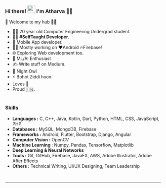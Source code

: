 ### Hi there! <img src="https://media.giphy.com/media/hvRJCLFzcasrR4ia7z/giphy.gif" width="25px"> I'm Atharva 🙋‍♂️

<!--
**KulkarniAtharva/KulkarniAtharva** is a ✨ _special_ ✨ repository because its `README.md` (this file) appears on your GitHub profile.

🎍 Welcome to my hub 👨‍💻

- 👨‍🎓 20 year old Computer Engineering Undergrad student.
- 🌱 I’m currently learning ...
- 👯 I’m looking to collaborate on ...
- 🤔 I’m looking for help with ...
- 💬 Ask me about ...
- 📫 How to reach me: ...
- 😄 Pronouns: ...
- ⚡ Fun fact: ...
-->



🎍 Welcome to my hub 👨‍💻

- 👨‍🎓 20 year old Computer Engineering Undergrad student.
- 👨‍💻 <B>#SelfTaught Developer.</B>
- 📱 Mobile App developer.
- 👨‍💻 Mostly working on ❤️Android 🔥Firebase!
- 🌐 Exploring Web development too.
- 🤔 ML/AI Enthusiast
- ✍️ Write stuff on Medium. <BR>
- 🦉 Night Owl
- ⚡ Bohot Ziddi hoon
- Loves 🎵 
- Proud 🇮🇳. <BR><BR>
  




 
 ### Skills

  -	**Languages :** C, C++, Java, Kotlin, Dart, Python, HTML, CSS, JavaScript, PHP
  -	**Databases :** MySQL, MongoDB, Firebase
  -	**Frameworks :** Android, Flutter, Bootstrap, Django, Angular
  -	**Computer Vision :** OpenCV
  -	**Machine Learning** : Numpy, Pandas, Tensorflow, Matplotlib
  -	**Deep Learning & Neural Networks**
  -	**Tools :** Git, GitHub, Firebase, JavaFX, AWS, Adobe Illustrator, Adobe After Effects
  -	**Others :** Technical Writing, UI/UX Designing, Team Leadership

<BR>
  
<!-- ### No. of Projects completed
 
 - 15 Mobile Applications
 - 6 Desktop Applications which include projects in Python
 - 5 Web Projects
 - 1 Android library/API
 - 16 Certifications
 - 1 Article published.  -->
 
---

<!--

[![Twitter: imthepk](https://img.shields.io/twitter/follow/imthepk?style=social)](https://twitter.com/imthepk)
[![Linkedin: imthepk](https://img.shields.io/badge/-imthepk-blue?style=flat-square&logo=Linkedin&logoColor=white&link=https://www.linkedin.com/in/imthepk/)](https://www.linkedin.com/in/imthepk/)
[![GitHub iampawan](https://img.shields.io/github/followers/iampawan?label=follow&style=social)](https://github.com/iampawan)    -->


<!-- [![website](https://img.shields.io/badge/Portfolio%20Website-kulkarniatharva.github.io-blue)](https://kulkarniatharva.github.io)  -->

<!-- #### 🔗 Know more about me here: [Atharva Kulkarni](https://kulkarniatharva.github.io) -->

